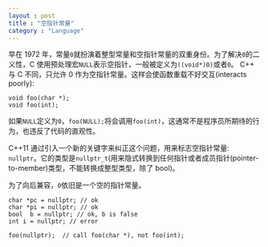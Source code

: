 ```yaml
---
layout : post
title : "空指针常量"
category : "Language"
---
```


早在 1972 年，常量`0`就扮演着整型常量和空指针常量的双重身份。为了解决`0`的二义性，C 使用预处理宏`NULL`表示空指针，一般被定义为`((void*)0)`或者`0`。 C++ 与 C 不同，只允许 0 作为空指针常量。这样会使函数重载不好交互(interacts poorly):

    void foo(char *);
    void foo(int);

如果`NULL`定义为`0`，`foo(NULL);`将会调用`foo(int)`，这通常不是程序员所期待的行为，也违反了代码的直观性。

C++11 通过引入一个新的关键字来纠正这个问题，用来标志空指针常量: `nullptr`。它的类型是`nullptr_t`(用来隐式转换到任何指针或者成员指针(pointer-to-member)类型，不能转换成整型类型，除了 bool)。

为了向后兼容，`0`依旧是一个空的指针常量。

    char *pc = nullptr; // ok
    char *pi = nullptr; // ok
    bool  b = nullptr; // ok, b is false
    int i = nullptr; // error

    foo(nullptr);  // call foo(char *), not foo(int);

